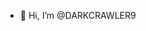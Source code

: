 - 👋 Hi, I’m @DARKCRAWLER9


<!---
DARKCRAWLER9/DARKCRAWLER9 is a ✨ special ✨ repository because its `README.md` (this file) appears on your GitHub profile.
You can click the Preview link to take a look at your changes.
--->
